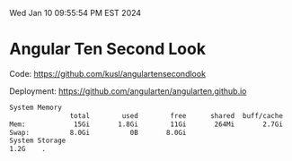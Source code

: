 Wed Jan 10 09:55:54 PM EST 2024

# Angular Ten Second Look

Code: https://github.com/kusl/angulartensecondlook

Deployment: https://github.com/angularten/angularten.github.io

```bash
System Memory
               total        used        free      shared  buff/cache   available
Mem:            15Gi       1.8Gi        11Gi       264Mi       2.7Gi        13Gi
Swap:          8.0Gi          0B       8.0Gi
System Storage
1.2G	.
```

